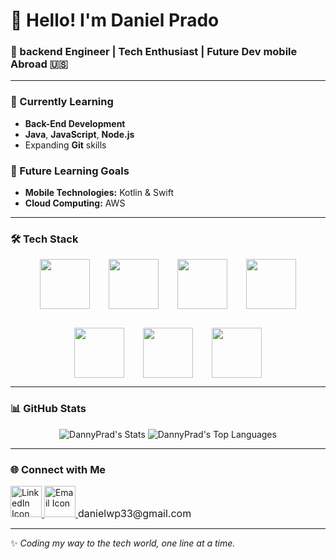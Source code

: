 # 👋 Hello! I'm Daniel Prado
### 🚀 backend Engineer | Tech Enthusiast | Future Dev mobile Abroad 🇺🇸

---

### 🌱 Currently Learning
- **Back-End Development**
- **Java**, **JavaScript**, **Node.js**
- Expanding **Git** skills

### 📅 Future Learning Goals
- **Mobile Technologies:** Kotlin & Swift
- **Cloud Computing:** AWS

---

### 🛠️ Tech Stack
<div align="center" style="display: flex; justify-content: center; gap: 30px; flex-wrap: wrap;">
    <img src="https://cdn.jsdelivr.net/gh/devicons/devicon@latest/icons/java/java-original-wordmark.svg" width="80" height="80" />
    <img src="https://cdn.jsdelivr.net/gh/devicons/devicon@latest/icons/javascript/javascript-original.svg" width="80" height="80" />
    <img src="https://cdn.jsdelivr.net/gh/devicons/devicon@latest/icons/nodejs/nodejs-original-wordmark.svg" width="80" height="80" />
    <img src="https://cdn.jsdelivr.net/gh/devicons/devicon@latest/icons/kotlin/kotlin-original-wordmark.svg" width="80" height="80" />
    <img src="https://cdn.jsdelivr.net/gh/devicons/devicon@latest/icons/swift/swift-original.svg" width="80" height="80" />
    <img src="https://cdn.jsdelivr.net/gh/devicons/devicon@latest/icons/amazonwebservices/amazonwebservices-plain-wordmark.svg" width="80" height="80" />
    <img src="https://cdn.jsdelivr.net/gh/devicons/devicon@latest/icons/git/git-original-wordmark.svg" width="80" height="80" />
</div>

---

### 📊 GitHub Stats
<div align="center">
    <img src="https://github-readme-stats.vercel.app/api?username=DannyPrad&theme=dracula&show_icons=true&hide_border=true&count_private=true" alt="DannyPrad's Stats" />
    <img src="https://github-readme-stats.vercel.app/api/top-langs/?username=DannyPrad&theme=dracula&show_icons=true&hide_border=true&layout=compact" alt="DannyPrad's Top Languages" />
</div>

---

### 🌐 Connect with Me
<a href="https://www.linkedin.com/in/danielpradoo/" target="_blank">
    <img src="https://cdn.jsdelivr.net/gh/devicons/devicon@latest/icons/linkedin/linkedin-original.svg" width="50" height="50" alt="LinkedIn Icon" />
</a>

<a href="mailto:danielwp33@gmail.com" target="_blank">
    <img src="https://cdn.jsdelivr.net/gh/devicons/devicon@latest/icons/google/google-original.svg" width="50" height="50" alt="Email Icon" />
</a>
<span style="font-size: 16px;">danielwp33@gmail.com</span>

---

✨ *Coding my way to the tech world, one line at a time.*

          

  
 

          
           
          
          
          
          
   
          
          
